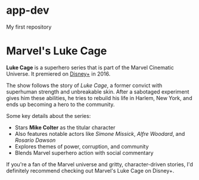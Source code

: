 # app-dev
My first repository

# Marvel's Luke Cage

**Luke Cage** is a superhero series that is part of the Marvel Cinematic Universe. It premiered on [Disney+](https://www.disneyplus.com/series/marvels-luke-cage/1ZVMVzflz7aP) in 2016. 

The show follows the story of *Luke Cage*, a former convict with superhuman strength and unbreakable skin. After a sabotaged experiment gives him these abilities, he tries to rebuild his life in Harlem, New York, and ends up becoming a hero to the community.

Some key details about the series:

- Stars **Mike Colter** as the titular character
- Also features notable actors like *Simone Missick*, *Alfre Woodard*, and *Rosario Dawson*
- Explores themes of power, corruption, and community
- Blends Marvel superhero action with social commentary

If you're a fan of the Marvel universe and gritty, character-driven stories, I'd definitely recommend checking out Marvel's Luke Cage on Disney+.
